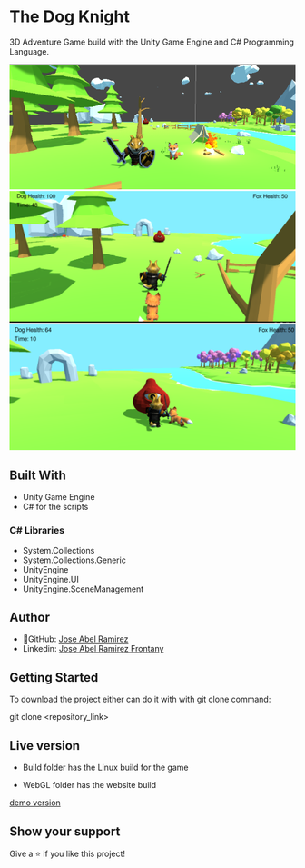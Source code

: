 # The Dog Knight

3D Adventure Game build with the Unity Game Engine and C# Programming Language.

![screenshot](./screenshot.png)
![screenshot](./screenshot2.png)
![screenshot](./screenshot3.png)

## Built With

- Unity Game Engine
- C# for the scripts

### C# Libraries

- System.Collections
- System.Collections.Generic
- UnityEngine
- UnityEngine.UI
- UnityEngine.SceneManagement

## Author

- 👤GitHub: [Jose Abel Ramirez](https://github.com/jose-Abel)
- Linkedin: [Jose Abel Ramirez Frontany](https://www.linkedin.com/in/jose-abel-ramirez-frontany-7674a842/)

## Getting Started

To download the project either can do it with with git clone command:

git clone <repository_link>

## Live version

- Build folder has the Linux build for the game

- WebGL folder has the website build

[demo version](https://play.unity.com/mg/other/the-dog-knight)

## Show your support

Give a ⭐️ if you like this project!
